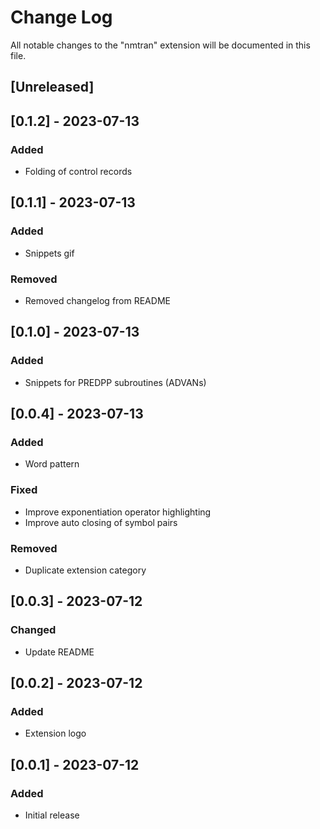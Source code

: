 # Change Log

All notable changes to the "nmtran" extension will be documented in this file.

## [Unreleased]

## [0.1.2] - 2023-07-13

### Added

- Folding of control records

## [0.1.1] - 2023-07-13

### Added

- Snippets gif

### Removed

- Removed changelog from README

## [0.1.0] - 2023-07-13

### Added

- Snippets for PREDPP subroutines (ADVANs)

## [0.0.4] - 2023-07-13

### Added

- Word pattern

### Fixed

- Improve exponentiation operator highlighting
- Improve auto closing of symbol pairs

### Removed

- Duplicate extension category

## [0.0.3] - 2023-07-12

### Changed

- Update README

## [0.0.2] - 2023-07-12

### Added

- Extension logo

## [0.0.1] - 2023-07-12

### Added

- Initial release
